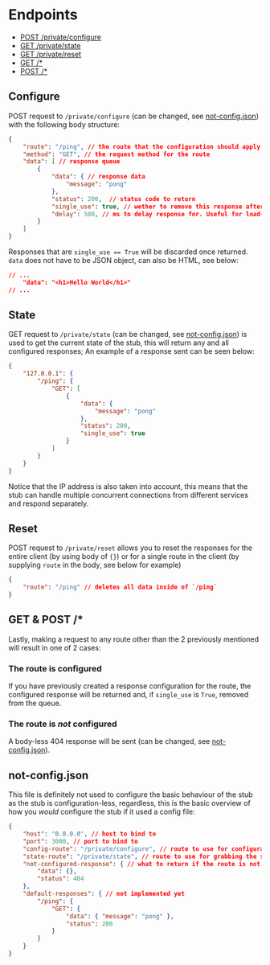 
# Endpoints
- [POST /private/configure](#configure)
- [GET /private/state](#state)
- [GET /private/reset](#reset)
- [GET /*](#get--post)
- [POST /*](#get--post)

## Configure
POST request to `/private/configure` (can be changed, see [not-config.json](#not-configjson)) with the following body structure:
```json
{
	"route": "/ping", // the route that the configuration should apply to
	"method": "GET", // the request method for the route
	"data": [ // response queue
		{
			"data": { // response data
				"message": "pong"
			},
			"status": 200,  // status code to return
			"single_use": true, // wether to remove this response after use
			"delay": 500, // ms to delay response for. Useful for load-testing and mimicking downstream dependencies' behaviour (-1 to disable)
		}
	]
}
```
Responses that are `single_use == True` will be discarded once returned. `data` does not have to be JSON object, can also be HTML, see below:
```json
// ...
	"data": "<h1>Hello World</h1>"
// ...
```

## State
GET request to `/private/state` (can be changed, see [not-config.json](#not-configjson)) is used to get the current state of the stub, this will return any and all configured responses; An example of a response sent can be seen below:
```json
{
	"127.0.0.1": {
		"/ping": {
			"GET": [
				{
					"data": {
						"message": "pong"
					},
					"status": 200,
					"single_use": true
				}
			]
		}
	}
}
```
Notice that the IP address is also taken into account, this means that the stub can handle multiple concurrent connections from different services and respond separately.

## Reset
POST request to `/private/reset` allows you to reset the responses for the entire client (by using body of `{}`) or for a single route in the client (by supplying `route` in the body, see below for example)
```json
{
	"route": "/ping" // deletes all data inside of `/ping`
}
```

## GET & POST /*
Lastly, making a request to any route other than the 2 previously mentioned will result in one of 2 cases:

### The route is configured
If you have previously created a response configuration for the route, the configured response will be returned and, if `single_use` is `True`, removed from the queue.

### The route is *not* configured
A body-less 404 response will be sent (can be changed, see [not-config.json](#not-configjson)).

## not-config.json
This file is definitely not used to configure the basic behaviour of the stub as the stub is configuration-less, regardless, this is the basic overview of how you *would* configure the stub if it used a config file:
```json
{
	"host": "0.0.0.0", // host to bind to
	"port": 3000, // port to bind to
	"config-route": "/private/configure", // route to use for configuration
	"state-route": "/private/state", // route to use for grabbing the state of the response configuration
	"not-configured-response": { // what to return if the route is not configured
		"data": {},
		"status": 404
	},
	"default-responses": { // not implemented yet
		"/ping": {
			"GET": {
				"data": { "message": "pong" },
				"status": 200
			}
		}
	}
}
```
